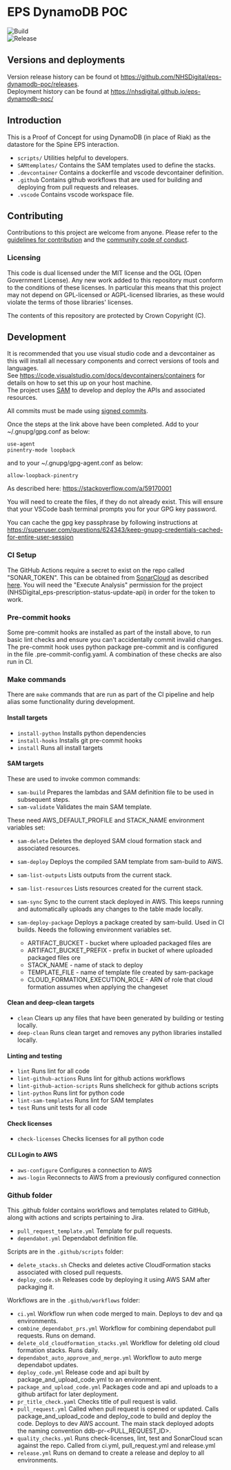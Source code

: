 # EPS DynamoDB POC

![Build](https://github.com/NHSDigital/eps-dynamodb-poc/actions/workflows/ci.yml/badge.svg?branch=main)  
![Release](https://github.com/NHSDigital/eps-dynamodb-poc/actions/workflows/release.yml/badge.svg?branch=main)

## Versions and deployments

Version release history can be found ot https://github.com/NHSDigital/eps-dynamodb-poc/releases.  
Deployment history can be found at https://nhsdigital.github.io/eps-dynamodb-poc/

## Introduction

This is a Proof of Concept for using DynamoDB (in place of Riak) as the datastore for the Spine EPS interaction.

- `scripts/` Utilities helpful to developers.
- `SAMtemplates/` Contains the SAM templates used to define the stacks.
- `.devcontainer` Contains a dockerfile and vscode devcontainer definition.
- `.github` Contains github workflows that are used for building and deploying from pull requests and releases.
- `.vscode` Contains vscode workspace file.

## Contributing
Contributions to this project are welcome from anyone. Please refer to the [guidelines for contribution](./CONTRIBUTING.md) and the [community code of conduct](./CODE_OF_CONDUCT.md).

### Licensing

This code is dual licensed under the MIT license and the OGL (Open Government License). Any new work added to this repository must conform to the conditions of these licenses. In particular this means that this project may not depend on GPL-licensed or AGPL-licensed libraries, as these would violate the terms of those libraries' licenses.

The contents of this repository are protected by Crown Copyright (C).

## Development

It is recommended that you use visual studio code and a devcontainer as this will install all necessary components and correct versions of tools and languages.  
See https://code.visualstudio.com/docs/devcontainers/containers for details on how to set this up on your host machine.  
The project uses [SAM](https://aws.amazon.com/serverless/sam/) to develop and deploy the APIs and associated resources.

All commits must be made using [signed commits](https://docs.github.com/en/authentication/managing-commit-signature-verification/signing-commits).

Once the steps at the link above have been completed. Add to your ~/.gnupg/gpg.conf as below:

```
use-agent
pinentry-mode loopback
```

and to your ~/.gnupg/gpg-agent.conf as below:

```
allow-loopback-pinentry
```

As described here:
https://stackoverflow.com/a/59170001

You will need to create the files, if they do not already exist.
This will ensure that your VSCode bash terminal prompts you for your GPG key password.

You can cache the gpg key passphrase by following instructions at https://superuser.com/questions/624343/keep-gnupg-credentials-cached-for-entire-user-session

### CI Setup

The GitHub Actions require a secret to exist on the repo called "SONAR_TOKEN".
This can be obtained from [SonarCloud](https://sonarcloud.io/)
as described [here](https://docs.sonarsource.com/sonarqube/latest/user-guide/user-account/generating-and-using-tokens/).
You will need the "Execute Analysis" permission for the project (NHSDigital_eps-prescription-status-update-api) in order for the token to work.

### Pre-commit hooks

Some pre-commit hooks are installed as part of the install above, to run basic lint checks and ensure you can't accidentally commit invalid changes.
The pre-commit hook uses python package pre-commit and is configured in the file .pre-commit-config.yaml.
A combination of these checks are also run in CI.

### Make commands

There are `make` commands that are run as part of the CI pipeline and help alias some functionality during development.

#### Install targets

- `install-python` Installs python dependencies
- `install-hooks` Installs git pre-commit hooks
- `install` Runs all install targets

#### SAM targets

These are used to invoke common commands:

- `sam-build` Prepares the lambdas and SAM definition file to be used in subsequent steps.
- `sam-validate` Validates the main SAM template.

These need AWS_DEFAULT_PROFILE and STACK_NAME environment variables set:

- `sam-delete` Deletes the deployed SAM cloud formation stack and associated resources.
- `sam-deploy` Deploys the compiled SAM template from sam-build to AWS.
- `sam-list-outputs` Lists outputs from the current stack.
- `sam-list-resources` Lists resources created for the current stack.
- `sam-sync` Sync to the current stack deployed in AWS. This keeps running and automatically uploads any changes to the table made locally.

- `sam-deploy-package` Deploys a package created by sam-build. Used in CI builds. Needs the following environment variables set.
  - ARTIFACT_BUCKET - bucket where uploaded packaged files are
  - ARTIFACT_BUCKET_PREFIX - prefix in bucket of where uploaded packaged files ore
  - STACK_NAME - name of stack to deploy
  - TEMPLATE_FILE - name of template file created by sam-package
  - CLOUD_FORMATION_EXECUTION_ROLE - ARN of role that cloud formation assumes when applying the changeset

#### Clean and deep-clean targets

- `clean` Clears up any files that have been generated by building or testing locally.
- `deep-clean` Runs clean target and removes any python libraries installed locally.

#### Linting and testing

- `lint` Runs lint for all code
- `lint-github-actions` Runs lint for github actions workflows
- `lint-github-action-scripts` Runs shellcheck for github actions scripts
- `lint-python` Runs lint for python code
- `lint-sam-templates` Runs lint for SAM templates
- `test` Runs unit tests for all code

#### Check licenses

- `check-licenses` Checks licenses for all python code

#### CLI Login to AWS

- `aws-configure` Configures a connection to AWS
- `aws-login` Reconnects to AWS from a previously configured connection

### Github folder

This .github folder contains workflows and templates related to GitHub, along with actions and scripts pertaining to Jira.

- `pull_request_template.yml` Template for pull requests.
- `dependabot.yml` Dependabot definition file.

Scripts are in the `.github/scripts` folder:

- `delete_stacks.sh` Checks and deletes active CloudFormation stacks associated with closed pull requests.
- `deploy_code.sh` Releases code by deploying it using AWS SAM after packaging it.

Workflows are in the `.github/workflows` folder:

- `ci.yml` Workflow run when code merged to main. Deploys to dev and qa environments.
- `combine_dependabot_prs.yml` Workflow for combining dependabot pull requests. Runs on demand.
- `delete_old_cloudformation_stacks.yml` Workflow for deleting old cloud formation stacks. Runs daily.
- `dependabot_auto_approve_and_merge.yml` Workflow to auto merge dependabot updates.
- `deploy_code.yml` Release code and api built by package_and_upload_code.yml to an environment.
- `package_and_upload_code.yml` Packages code and api and uploads to a github artifact for later deployment.
- `pr_title_check.yaml` Checks title of pull request is valid.
- `pull_request.yml` Called when pull request is opened or updated. Calls package_and_upload_code and deploy_code to build and deploy the code. Deploys to dev AWS account. The main stack deployed adopts the naming convention ddb-pr-<PULL_REQUEST_ID>.
- `quality_checks.yml` Runs check-licenses, lint, test and SonarCloud scan against the repo. Called from ci.yml, pull_request.yml and release.yml
- `release.yml` Runs on demand to create a release and deploy to all environments.
